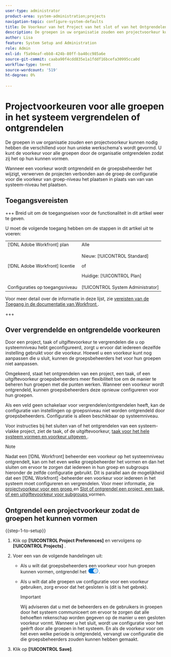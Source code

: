 ```yaml
---
user-type: administrator
product-area: system-administration;projects
navigation-topic: configure-system-defaults
title: De Voorkeur van het Project van het slot of van het Ontgrendelen voor Alle Groepen in het Systeem
description: De groepen in uw organisatie zouden een projectvoorkeur kunnen nodig hebben die verschillend voor hun unieke werkschema's wordt gevormd. U kunt de voorkeur voor alle groepen door de organisatie ontgrendelen zodat zij het op hun kunnen vormen.
author: Lisa
feature: System Setup and Administration
role: Admin
exl-id: f5a94eaf-ebb8-424b-80ff-ba40cc985a6e
source-git-commit: caaba90f4cdd835e1a1fddf16bcefa30995cca0d
workflow-type: tm+mt
source-wordcount: '519'
ht-degree: 0%

---
```


# Projectvoorkeuren voor alle groepen in het systeem vergrendelen of ontgrendelen

De groepen in uw organisatie zouden een projectvoorkeur kunnen nodig hebben die verschillend voor hun unieke werkschema&#39;s wordt gevormd. U kunt de voorkeur voor alle groepen door de organisatie ontgrendelen zodat zij het op hun kunnen vormen.

Wanneer een voorkeur wordt ontgrendeld en de groepsbeheerder het wijzigt, verwerven de projecten verbonden aan de groep de configuratie voor die voorkeur van groep-niveau het plaatsen in plaats van van van systeem-niveau het plaatsen.

## Toegangsvereisten

+++ Breid uit om de toegangseisen voor de functionaliteit in dit artikel weer te geven.

U moet de volgende toegang hebben om de stappen in dit artikel uit te voeren:

<table style="table-layout:auto"> 
 <col> 
 <col> 
 <tbody> 
  <tr> 
   <td role="rowheader">[!DNL Adobe Workfront] plan</td> 
   <td>Alle</td> 
  </tr> 
  <tr> 
   <td role="rowheader">[!DNL Adobe Workfront] licentie</td> 
   <td><p>Nieuw: [!UICONTROL Standard]</p>
   of
   <p>Huidige: [!UICONTROL Plan]</p>
   </td> 
  </tr>
  <tr> 
   <td role="rowheader">Configuraties op toegangsniveau</td>
   <td>[!UICONTROL System Administrator]</td> 
  </tr> 
 </tbody> 
</table>

Voor meer detail over de informatie in deze lijst, zie [ vereisten van de Toegang in de documentatie van Workfront ](/help/quicksilver/administration-and-setup/add-users/access-levels-and-object-permissions/access-level-requirements-in-documentation.md).

+++

## Over vergrendelde en ontgrendelde voorkeuren

Door een project, taak of uitgiftevoorkeur te vergrendelen die u op systeemniveau hebt geconfigureerd, zorgt u ervoor dat iedereen dezelfde instelling gebruikt voor die voorkeur. Hoewel u een voorkeur kunt nog aanpassen die u sluit, kunnen de groepsbeheerders het voor hun groepen niet aanpassen.

Omgekeerd, staat het ontgrendelen van een project, een taak, of een uitgiftevoorkeur groepsbeheerders meer flexibiliteit toe om de manier te beheren hun groepen met die punten werken. Wanneer een voorkeur wordt ontgrendeld, kunnen groepsbeheerders deze opnieuw configureren voor hun groepen.

Als een veld geen schakelaar voor vergrendelen/ontgrendelen heeft, kan de configuratie van instellingen op groepsniveau niet worden ontgrendeld door groepsbeheerders. Configuratie is alleen beschikbaar op systeemniveau.

Voor instructies bij het sluiten van of het ontgrendelen van een systeem-vlakke project, ziet de taak, of de uitgiftevoorkeur, [ taak voor het hele systeem vormen en voorkeur uitgeven ](../../../administration-and-setup/set-up-workfront/configure-system-defaults/set-task-issue-preferences.md).

>[!NOTE]
>
>Nadat een [!DNL Workfront] beheerder een voorkeur op het systeemniveau ontgrendelt, kan om het even welke groepbeheerder het vormen en dan het sluiten om ervoor te zorgen dat iedereen in hun groep en subgroups hieronder de zelfde configuratie gebruikt. Dit is parallel aan de mogelijkheid dat een [!DNL Workfront] -beheerder een voorkeur voor iedereen in het systeem moet configureren en vergrendelen. Voor meer informatie, zie [ projectvoorkeur voor een groep ](../../../administration-and-setup/manage-groups/create-and-manage-groups/configure-project-preferences-group.md) en [ Slot of ontgrendel een project, een taak, of een uitgiftevoorkeur voor subgroups ](../../../administration-and-setup/manage-groups/create-and-manage-groups/lock-or-unlock-a-group-preference.md) vormen.

## Ontgrendel een projectvoorkeur zodat de groepen het kunnen vormen

{{step-1-to-setup}}

1. Klik op **[!UICONTROL Project Preferences]** en vervolgens op **[!UICONTROL Projects]** .

1. Voer een van de volgende handelingen uit:

   * Als u wilt dat groepsbeheerders een voorkeur voor hun groepen kunnen vormen, ontgrendel het ![](assets/unlock-toggle-button.png).
   * Als u wilt dat alle groepen uw configuratie voor een voorkeur gebruiken, zorg ervoor dat het gesloten is (dit is het gebrek).

     >[!IMPORTANT]
     >
     >Wij adviseren dat u met de beheerders en de gebruikers in groepen door het systeem communiceert om ervoor te zorgen dat alle behoeften rekenschap worden gegeven op de manier u een gesloten voorkeur vormt. Wanneer u het sluit, wordt uw configuratie voor het geërft door alle groepen in het systeem. En als de voorkeur voor om het even welke periode is ontgrendeld, vervangt uw configuratie die die groepsbeheerders zouden kunnen hebben gemaakt.

1. Klik op **[!UICONTROL Save]**.
